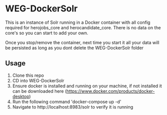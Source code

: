 # WEG-DockerSolr

This is an instance of Solr running in a Docker container with all config required for herojobs_core and herocandidate_core. There is no data on the core's so you can start to add your own.

Once you stop/remove the container, next time you start it all your data will be persisted as long as you dont delete the WEG-DockerSolr folder

## Usage
1. Clone this repo
2. CD into WEG-DockerSolr
3. Ensure docker is installed and running on your machine, if not installed it can be downloaded here (https://www.docker.com/products/docker-desktop)
4. Run the following command 'docker-compose up -d'
5. Navigate to http://localhost:8983/solr to verify it is running
